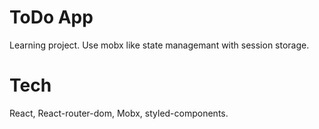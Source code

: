 # ToDo App

Learning project. Use mobx like state managemant with session storage.

# Tech

React, React-router-dom, Mobx, styled-components.
